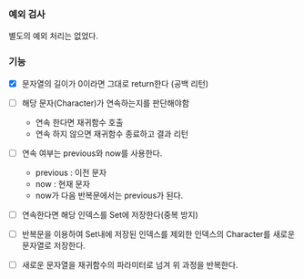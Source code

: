 ### 예외 검사

별도의 예외 처리는 없었다.

### 기능

- [x] 문자열의 길이가 0이라면 그대로 return한다 (공백 리턴)
- [ ] 해당 문자(Character)가 연속하는지를 판단해야함
    - 연속 한다면 재귀함수 호출
    - 연속 하지 않으면 재귀함수 종료하고 결과 리턴
- [ ] 연속 여부는 previous와 now를 사용한다.
    - previous : 이전 문자
    - now : 현재 문자
    - now가 다음 반복문에서는 previous가 된다.
- [ ] 연속한다면 해당 인덱스를 Set에 저장한다(중복 방지)
- [ ] 반복문을 이용하여 Set내에 저장된 인덱스를 제외한 인덱스의 Character를 새로운 문자열로 저장한다.
- [ ] 새로운 문자열을 재귀함수의 파라미터로 넘겨 위 과정을 반복한다.

